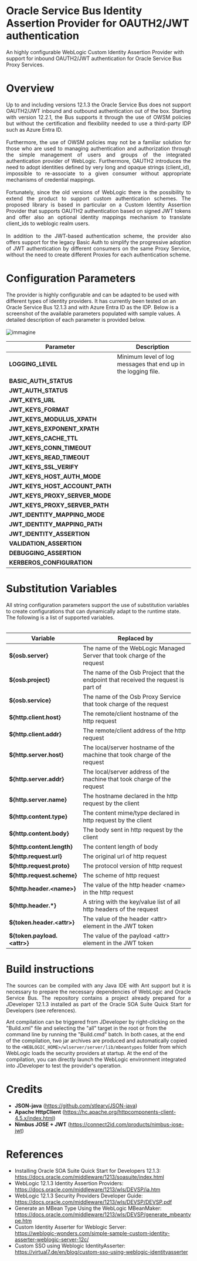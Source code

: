 # Oracle Service Bus Identity Assertion Provider for OAUTH2/JWT authentication
An highly configurable WebLogic Custom Identity Assertion Provider with support for inbound OAUTH2/JWT authentication for Oracle Service Bus Proxy Services.<br/>

# Overview
<p align="justify">
Up to and including versions 12.1.3 the Oracle Service Bus does not support OAUTH2/JWT inbound and outbound authentication out of the box. Starting with version 12.2.1, the Bus supports it through the use of OWSM policies but without the certification and flexibility needed to use a third-party IDP such as Azure Entra ID.<br/><br/>
Furthermore, the use of OWSM policies may not be a familiar solution for those who are used to managing authentication and authorization through the simple management of users and groups of the integrated authentication provider of WebLogic. Furthermore, OAUTH2 introduces the need to adopt identities defined by very long and opaque strings (client_id), impossible to re-associate to a given consumer without appropriate mechanisms of credential mappings.<br/><br/>
Fortunately, since the old versions of WebLogic there is the possibility to extend the product to support custom authentication schemes. The proposed library is based in particular on a Custom Identity Assertion Provider that supports OAUTH2 authentication based on signed JWT tokens and offer also an optional identity mappings mechanism to translate client_ids to weblogic realm users.<br/><br/>
In addition to the JWT-based authentication scheme, the provider also offers support for the legacy Basic Auth to simplify the progressive adoption of JWT authentication by different consumers on the same Proxy Service, without the need to create different Proxies for each authentication scheme.
</p>

# Configuration Parameters
The provider is highly configurable and can be adapted to be used with different types of identity providers. It has currently been tested on an Oracle Service Bus 12.1.3 and with Azure Entra ID as the IDP. Below is a screenshot of the available parameters populated with sample values. A detailed description of each parameter is provided below.<br/><br/>
![immagine](https://github.com/user-attachments/assets/fb5b2ba8-d923-49af-916b-0126d80ad10a)

Parameter                       | Description                                                     
------------------------------- | --------------------------------------------------------------- 
**LOGGING_LEVEL**               | Minimum level of log messages that end up in the logging file.  
**BASIC_AUTH_STATUS**           |                                                                                                                               
**JWT_AUTH_STATUS**             |                                                                                                                                
**JWT_KEYS_URL**                |                                                                                                                              
**JWT_KEYS_FORMAT**             |                                                                                                                               
**JWT_KEYS_MODULUS_XPATH**      |                                                                                                                                
**JWT_KEYS_EXPONENT_XPATH**     |                                                                                                                                
**JWT_KEYS_CACHE_TTL**          |                                                                                                                                
**JWT_KEYS_CONN_TIMEOUT**       |                                                                                                                               
**JWT_KEYS_READ_TIMEOUT**       |                                                                                                                               
**JWT_KEYS_SSL_VERIFY**         |                                                                                                                              
**JWT_KEYS_HOST_AUTH_MODE**     |                                                                                                                               
**JWT_KEYS_HOST_ACCOUNT_PATH**  |                                                                                                                               
**JWT_KEYS_PROXY_SERVER_MODE**  |                                                                                                                               
**JWT_KEYS_PROXY_SERVER_PATH**  |                                                                                                                              
**JWT_IDENTITY_MAPPING_MODE**   |                                                                                                                               
**JWT_IDENTITY_MAPPING_PATH**   |                                                                                                                                
**JWT_IDENTITY_ASSERTION**      |                                                                                                                             
**VALIDATION_ASSERTION**        |                                                                                                                             
**DEBUGGING_ASSERTION**         |                                                                                                                              
**KERBEROS_CONFIGURATION**      |                                                                                                                              

# Substitution Variables
All string configuration parameters support the use of substitution variables to create configurations that can dynamically adapt to the runtime state. The following is a list of supported variables.<br/><br/>

Variable                        | Replaced by                                                    
------------------------------- | ------------------------------------------------------------------------------------
**${osb.server}**               | The name of the WebLogic Managed Server that took charge of the request 
**${osb.project}**              | The name of the Osb Project that the endpoint that received the request is part of
**${osb.service}**              | The name of the Osb Proxy Service that took charge of the request
**${http.client.host}**         | The remote/client hostname of the http request
**${http.client.addr}**         | The remote/client address of the http request
**${http.server.host}**         | The local/server hostname of the machine that took charge of the request
**${http.server.addr}**         | The local/server address of the machine that took charge of the request
**${http.server.name}**         | The hostname declared in the http request by the client
**${http.content.type}**        | The content mime/type declared in http request by the client
**${http.content.body}**        | The body sent in http request by the client
**${http.content.length}**      | The content length of body 
**${http.request.url}**         | The original url of http request
**${http.request.proto}**       | The protocol version of http request
**${http.request.scheme}**      | The scheme of http request
**${http.header.\<name\>}**       | The value of the http header \<name\> in the http request
**${http.header.*}**            | A string with the key/value list of all http headers of the request
**${token.header.\<attr\>}**    | The value of the header \<attr\> element in the JWT token
**${token.payload.\<attr\>}**   | The value of the payload \<attr\> element in the JWT token

# Build instructions
<p align="justify">
The sources can be compiled with any Java IDE with Ant support but it is necessary to prepare the necessary dependencies of WebLogic and Oracle Service Bus. The repository contains a project already prepared for a JDeveloper 12.1.3 installed as part of the Oracle SOA Suite Quick Start for Developers (see references).<br/>

Ant compilation can be triggered from JDeveloper by right-clicking on the "Build.xml" file and selecting the "all" target in the root or from the command line by running the "Build.cmd" batch.
In both cases, at the end of the compilation, two jar archives are produced and automatically copied to the ```<WEBLOGIC_HOME>/wlserver/server/lib/mbeantypes``` folder from which WebLogic loads the security providers at startup. At the end of the compilation, you can directly launch the WebLogic environment integrated into JDeveloper to test the provider's operation.
</p>

# Credits
- **JSON-java** (https://github.com/stleary/JSON-java)<br/>
- **Apache HttpClient** (https://hc.apache.org/httpcomponents-client-4.5.x/index.html)<br/>
- **Nimbus JOSE + JWT** (https://connect2id.com/products/nimbus-jose-jwt)<br/>

# References
- Installing Oracle SOA Suite Quick Start for Developers 12.1.3:<br/> https://docs.oracle.com/middleware/1213/soasuite/index.html
- WebLogic 12.1.3 Identity Assertion Providers:<br/> https://docs.oracle.com/middleware/1213/wls/DEVSP/ia.htm
- WebLogic 12.1.3 Security Providers Developer Guide:<br/> https://docs.oracle.com/middleware/1213/wls/DEVSP/DEVSP.pdf
- Generate an MBean Type Using the WebLogic MBeanMaker:<br/> https://docs.oracle.com/middleware/1213/wls/DEVSP/generate_mbeantype.htm
- Custom Identity Asserter for Weblogic Server:<br/> https://weblogic-wonders.com/simple-sample-custom-identity-asserter-weblogic-server-12c/
- Custom SSO using Weblogic IdentityAsserter:<br/> https://virtual7.de/en/blog/custom-sso-using-weblogic-identityasserter
